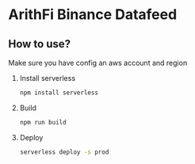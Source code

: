 # ArithFi Binance Datafeed

## How to use?
Make sure you have config an aws account and region

1. Install serverless
    ```bash
    npm install serverless
    ```
   
2. Build
    ```bash
   npm run build
   ```
   
3. Deploy
    ```bash
   serverless deploy -s prod
   ```
   
